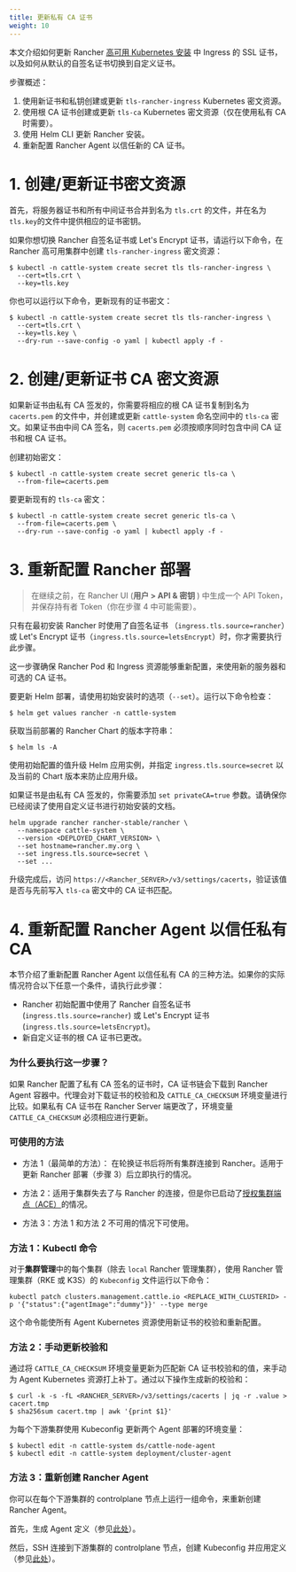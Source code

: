 ```yaml
---
title: 更新私有 CA 证书
weight: 10
---
```


本文介绍如何更新 Rancher [高可用 Kubernetes 安装]({{<baseurl>}}/rancher/v2.6/en/installation/install-rancher-on-k8s/) 中 Ingress 的 SSL 证书，以及如何从默认的自签名证书切换到自定义证书。

步骤概述：

1. 使用新证书和私钥创建或更新 `tls-rancher-ingress` Kubernetes 密文资源。
2. 使用根 CA 证书创建或更新 `tls-ca` Kubernetes 密文资源（仅在使用私有 CA 时需要）。
3. 使用 Helm CLI 更新 Rancher 安装。
4. 重新配置 Rancher Agent 以信任新的 CA 证书。



# 1. 创建/更新证书密文资源

首先，将服务器证书和所有中间证书合并到名为 `tls.crt` 的文件，并在名为 `tls.key`的文件中提供相应的证书密钥。

如果你想切换 Rancher 自签名证书或 Let's Encrypt 证书，请运行以下命令，在 Rancher 高可用集群中创建 `tls-rancher-ingress` 密文资源：

```
$ kubectl -n cattle-system create secret tls tls-rancher-ingress \
  --cert=tls.crt \
  --key=tls.key
```

你也可以运行以下命令，更新现有的证书密文：

```
$ kubectl -n cattle-system create secret tls tls-rancher-ingress \
  --cert=tls.crt \
  --key=tls.key \
  --dry-run --save-config -o yaml | kubectl apply -f -
```

# 2. 创建/更新证书 CA 密文资源

如果新证书由私有 CA 签发的，你需要将相应的根 CA 证书复制到名为 `cacerts.pem` 的文件中，并创建或更新 `cattle-system` 命名空间中的 `tls-ca` 密文。如果证书由中间 CA 签名，则 `cacerts.pem` 必须按顺序同时包含中间 CA 证书和根 CA 证书。

创建初始密文：

```
$ kubectl -n cattle-system create secret generic tls-ca \
  --from-file=cacerts.pem
```

要更新现有的 `tls-ca` 密文：

```
$ kubectl -n cattle-system create secret generic tls-ca \
  --from-file=cacerts.pem \
  --dry-run --save-config -o yaml | kubectl apply -f -
```

# 3. 重新配置 Rancher 部署

> 在继续之前，在 Rancher UI (<b>用户 > API & 密钥 </b>) 中生成一个 API Token，并保存持有者 Token（你在步骤 4 中可能需要）。

只有在最初安装 Rancher 时使用了自签名证书 （`ingress.tls.source=rancher`）或 Let's Encrypt 证书（`ingress.tls.source=letsEncrypt`）时，你才需要执行此步骤。

这一步骤确保 Rancher Pod 和 Ingress 资源能够重新配置，来使用新的服务器和可选的 CA 证书。

要更新 Helm 部署，请使用初始安装时的选项（`--set`）。运行以下命令检查：

```
$ helm get values rancher -n cattle-system
```

获取当前部署的 Rancher Chart 的版本字符串：

```
$ helm ls -A
```

使用初始配置的值升级 Helm 应用实例，并指定 `ingress.tls.source=secret` 以及当前的 Chart 版本来防止应用升级。

如果证书是由私有 CA 签发的，你需要添加 `set privateCA=true` 参数。请确保你已经阅读了使用自定义证书进行初始安装的文档。

```
helm upgrade rancher rancher-stable/rancher \
  --namespace cattle-system \
  --version <DEPLOYED_CHART_VERSION> \
  --set hostname=rancher.my.org \
  --set ingress.tls.source=secret \
  --set ...
```

升级完成后，访问 `https://<Rancher_SERVER>/v3/settings/cacerts`，验证该值是否与先前写入 `tls-ca` 密文中的 CA 证书匹配。

# 4. 重新配置 Rancher Agent 以信任私有 CA

本节介绍了重新配置 Rancher Agent 以信任私有 CA 的三种方法。如果你的实际情况符合以下任意一个条件，请执行此步骤：

- Rancher 初始配置中使用了 Rancher 自签名证书 (`ingress.tls.source=rancher`) 或 Let's Encrypt 证书 (`ingress.tls.source=letsEncrypt`)。
- 新自定义证书的根 CA 证书已更改。

### 为什么要执行这一步骤？

如果 Rancher 配置了私有 CA 签名的证书时，CA 证书链会下载到 Rancher Agent 容器中。代理会对下载证书的校验和及 `CATTLE_CA_CHECKSUM` 环境变量进行比较。如果私有 CA 证书在 Rancher Server 端更改了，环境变量 `CATTLE_CA_CHECKSUM` 必须相应进行更新。

### 可使用的方法

- 方法 1（最简单的方法）：
在轮换证书后将所有集群连接到 Rancher。适用于更新 Rancher 部署（步骤 3）后立即执行的情况。

- 方法 2：适用于集群失去了与 Rancher 的连接，但是你已启动了[授权集群端点（ACE）](https://rancher.com/docs/rancher/v2.6/en/cluster-admin/cluster-access/ace/)的情况。

- 方法 3：方法 1 和方法 2 不可用的情况下可使用。

### 方法 1：Kubectl 命令

对于**集群管理**中的每个集群（除去 `local` Rancher 管理集群），使用 Rancher 管理集群（RKE 或 K3S）的 `Kubeconfig` 文件运行以下命令：

```
kubectl patch clusters.management.cattle.io <REPLACE_WITH_CLUSTERID> -p '{"status":{"agentImage":"dummy"}}' --type merge
```

这个命令能使所有 Agent Kubernetes 资源使用新证书的校验和重新配置。


### 方法 2：手动更新校验和

通过将 `CATTLE_CA_CHECKSUM` 环境变量更新为匹配新 CA 证书校验和的值，来手动为 Agent Kubernetes 资源打上补丁。通过以下操作生成新的校验和：

```
$ curl -k -s -fL <RANCHER_SERVER>/v3/settings/cacerts | jq -r .value > cacert.tmp
$ sha256sum cacert.tmp | awk '{print $1}'
```

为每个下游集群使用 Kubeconfig 更新两个 Agent 部署的环境变量：

```
$ kubectl edit -n cattle-system ds/cattle-node-agent
$ kubectl edit -n cattle-system deployment/cluster-agent
```

### 方法 3：重新创建 Rancher Agent

你可以在每个下游集群的 controlplane 节点上运行一组命令，来重新创建 Rancher Agent。

首先，生成 Agent 定义（参见[此处](https://gist.github.com/superseb/076f20146e012f1d4e289f5bd1bd4971)）。

然后，SSH 连接到下游集群的 controlplane 节点，创建 Kubeconfig 并应用定义（参见[此处](
https://gist.github.com/superseb/b14ed3b5535f621ad3d2aa6a4cd6443b)）。
